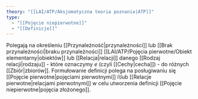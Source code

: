 ```yaml
---
theory: "[[LAI/ATP/Aksjomatyczna teoria poznania|ATP]]"
type:
  - "[[Pojęcie niepierwotne]]"
  - "[[Definicje]]"
---
```

Polegają na określeniu [[Przynależność|przynależności]] lub [[Brak przynależności|braku przynależności]] [[LAI/ATP/Pojęcia pierwotne/Obiekt elementarny|obiektów]] lub [[Relacja|relacji]] danego [[Rodzaj relacji|rodzaju]] - które oznaczymy $e$ (czyli [[Cechy|cecha]]) - do różnych [[Zbiór|zbiorów]].
Formułowanie definicji polega na posługiwaniu się [[Pojęcie pierwotne|pojęciami pierwotnymi]] i\lub [[Relacje pierwotne|relacjami pierwotnymi]] w celu utworzenia definicji [[Pojęcie niepierwotne|pojęcia złożonego]].